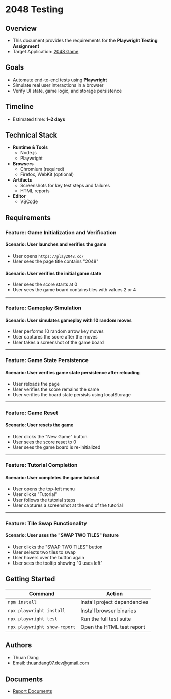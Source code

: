 # 2048 Testing

## Overview

- This document provides the requirements for the **Playwright Testing Assignment**
- Target Application: [2048 Game](https://play2048.co/)

## Goals

- Automate end-to-end tests using **Playwright**
- Simulate real user interactions in a browser
- Verify UI state, game logic, and storage persistence

## Timeline

- Estimated time: **1–2 days**

## Technical Stack

- **Runtime & Tools**
  - Node.js
  - Playwright
- **Browsers**
  - Chromium (required)
  - Firefox, WebKit (optional)
- **Artifacts**
  - Screenshots for key test steps and failures
  - HTML reports
- **Editor**
  - VSCode

## Requirements

### Feature: Game Initialization and Verification

#### Scenario: User launches and verifies the game

- User opens `https://play2048.co/`
- User sees the page title contains "2048"

#### Scenario: User verifies the initial game state

- User sees the score starts at 0
- User sees the game board contains tiles with values 2 or 4

---

### Feature: Gameplay Simulation

#### Scenario: User simulates gameplay with 10 random moves

- User performs 10 random arrow key moves
- User captures the score after the moves
- User takes a screenshot of the game board

---

### Feature: Game State Persistence

#### Scenario: User verifies game state persistence after reloading

- User reloads the page
- User verifies the score remains the same
- User verifies the board state persists using localStorage

---

### Feature: Game Reset

#### Scenario: User resets the game

- User clicks the "New Game" button
- User sees the score reset to 0
- User sees the game board is re-initialized

---

### Feature: Tutorial Completion

#### Scenario: User completes the game tutorial

- User opens the top-left menu
- User clicks "Tutorial"
- User follows the tutorial steps
- User captures a screenshot at the end of the tutorial

---

### Feature: Tile Swap Functionality

#### Scenario: User uses the "SWAP TWO TILES" feature

- User clicks the "SWAP TWO TILES" button
- User selects two tiles to swap
- User hovers over the button again
- User sees the tooltip showing "0 uses left"

## Getting Started

| Command                      | Action                       |
| ---------------------------- | ---------------------------- |
| `npm install`                | Install project dependencies |
| `npx playwright install`     | Install browser binaries     |
| `npx playwright test`        | Run the full test suite      |
| `npx playwright show-report` | Open the HTML test report    |

## Authors

- Thuan Dang
- Email: [thuandang97.dev@gmail.com](mailto:thuandang97.dev@gmail.com)

## Documents

- [Report Documents](https://drive.google.com/drive/folders/1e14KfdHNqod0RzATCTLzIuIgq_J7hNAj?usp=drive_link)
